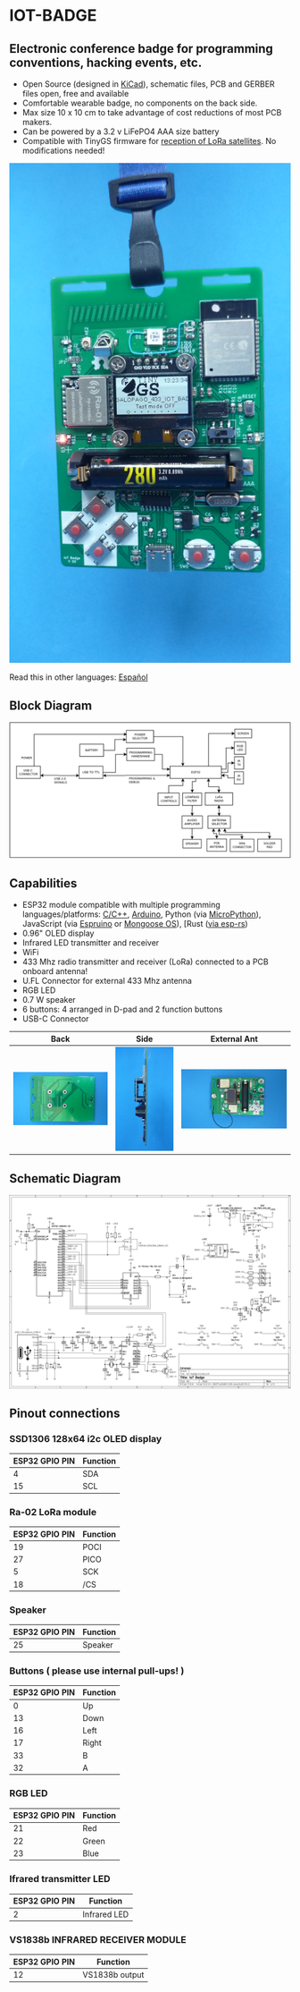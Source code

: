 # IOT-BADGE

## Electronic conference badge for programming conventions, hacking events, etc.

* Open Source (designed in [KiCad](https://www.kicad.org/)), schematic files, PCB and GERBER files open, free and available
* Comfortable wearable badge, no components on the back side.
* Max size 10 x 10 cm to take advantage of cost reductions of most PCB makers.
* Can be powered by a 3.2 v LiFePO4 AAA size battery
* Compatible with TinyGS firmware for [reception of LoRa satellites](https://galopago.github.io/english/lora-satelite-ground-station/). No modifications needed!

![Finished Badge](/assets/img/finished_badge_v00.jpg)

Read this in other languages: [Español](/assets/markdown/README.es.md)

## Block Diagram

![](/assets/img/iot-badge-bd.png)


## Capabilities

* ESP32 module compatible with multiple programming languages/platforms: [C/C++](https://docs.espressif.com/projects/esp-idf/en/latest/esp32/), [Arduino](https://github.com/espressif/arduino-esp32), Python (via [MicroPython](https://micropython.org/)), JavaScript (via [Espruino](https://www.espruino.com/ESP32) or [Mongoose OS](https://mongoose-os.com/)), [Rust ([via esp-rs](https://esp-rs.github.io/book/))
* 0.96" OLED display
* Infrared LED transmitter and receiver
* WiFi
* 433 Mhz radio transmitter and receiver (LoRa) connected to a PCB onboard antenna!
* U.FL Connector for external 433 Mhz antenna
* RGB LED
* 0.7 W speaker
* 6 buttons: 4 arranged in D-pad and 2 function buttons
* USB-C Connector

Back                           | Side                                  | External Ant                          |
-------------------------------|---------------------------------------|---------------------------------------|
![](/assets/img/back.jpg)|![](/assets/img/side.jpg) |![](/assets/img/extant.jpg) |

## Schematic Diagram

![](/assets/img/schematic.png)

## Pinout connections


### SSD1306 128x64 i2c OLED display

ESP32 GPIO PIN |Function
---------------|---------
4              | SDA
15             | SCL

### Ra-02 LoRa module

ESP32 GPIO PIN |Function
---------------|---------
19             | POCI
27             | PICO
5              | SCK
18             | /CS

### Speaker

ESP32 GPIO PIN |Function
---------------|---------
25             | Speaker

### Buttons ( please use internal pull-ups! )

ESP32 GPIO PIN |Function
---------------|---------
0              | Up
13             | Down
16             | Left
17             | Right
33             | B
32             | A

### RGB LED

ESP32 GPIO PIN |Function
---------------|---------
21             | Red
22             | Green
23             | Blue

### Ifrared transmitter LED

ESP32 GPIO PIN |Function
---------------|---------
2              | Infrared LED

### VS1838b INFRARED RECEIVER MODULE

ESP32 GPIO PIN |Function
---------------|---------
12             | VS1838b output

